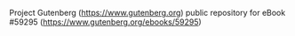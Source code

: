 Project Gutenberg (https://www.gutenberg.org) public repository for
eBook #59295 (https://www.gutenberg.org/ebooks/59295)

